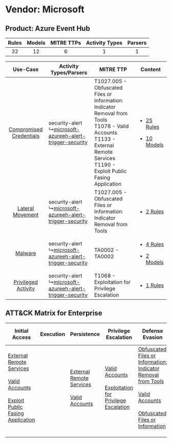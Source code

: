 Vendor: Microsoft
=================
Product: Azure Event Hub
------------------------
| Rules | Models | MITRE TTPs | Activity Types | Parsers |
|:-----:|:------:|:----------:|:--------------:|:-------:|
|  32   |   12   |     6      |       1        |    1    |

|    Use-Case    | Activity Types/Parsers    | MITRE TTP    | Content    |
|:----:| ---- | ---- | ---- |
| [Compromised Credentials](../../../UseCases/uc_compromised_credentials.md) |  security-alert<br> ↳[microsoft-azureeh-alert-trigger-security](Ps/pC_microsoftazureehalerttriggersecurity.md)<br> | T1027.005 - Obfuscated Files or Information: Indicator Removal from Tools<br>T1078 - Valid Accounts<br>T1133 - External Remote Services<br>T1190 - Exploit Public Fasing Application<br> | [<ul><li>25 Rules</li></ul><ul><li>10 Models</li></ul>](RM/r_m_microsoft_azure_event_hub_Compromised_Credentials.md) |
|        [Lateral Movement](../../../UseCases/uc_lateral_movement.md)        |  security-alert<br> ↳[microsoft-azureeh-alert-trigger-security](Ps/pC_microsoftazureehalerttriggersecurity.md)<br> | T1027.005 - Obfuscated Files or Information: Indicator Removal from Tools<br>    | [<ul><li>2 Rules</li></ul>](RM/r_m_microsoft_azure_event_hub_Lateral_Movement.md)    |
|    [Malware](../../../UseCases/uc_malware.md)    |  security-alert<br> ↳[microsoft-azureeh-alert-trigger-security](Ps/pC_microsoftazureehalerttriggersecurity.md)<br> | TA0002 - TA0002<br>    | [<ul><li>4 Rules</li></ul><ul><li>2 Models</li></ul>](RM/r_m_microsoft_azure_event_hub_Malware.md)    |
|     [Privileged Activity](../../../UseCases/uc_privileged_activity.md)     |  security-alert<br> ↳[microsoft-azureeh-alert-trigger-security](Ps/pC_microsoftazureehalerttriggersecurity.md)<br> | T1068 - Exploitation for Privilege Escalation<br>    | [<ul><li>1 Rules</li></ul>](RM/r_m_microsoft_azure_event_hub_Privileged_Activity.md)    |

ATT&CK Matrix for Enterprise
----------------------------
| Initial Access                                                                                                                                                                                                                         | Execution | Persistence                                                                                                                                      | Privilege Escalation                                                                                                                                          | Defense Evasion                                                                                                                                                                                                                                                               | Credential Access | Discovery | Lateral Movement | Collection | Command and Control | Exfiltration | Impact |
| -------------------------------------------------------------------------------------------------------------------------------------------------------------------------------------------------------------------------------------- | --------- | ------------------------------------------------------------------------------------------------------------------------------------------------ | ------------------------------------------------------------------------------------------------------------------------------------------------------------- | ----------------------------------------------------------------------------------------------------------------------------------------------------------------------------------------------------------------------------------------------------------------------------- | ----------------- | --------- | ---------------- | ---------- | ------------------- | ------------ | ------ |
| [External Remote Services](https://attack.mitre.org/techniques/T1133)<br><br>[Valid Accounts](https://attack.mitre.org/techniques/T1078)<br><br>[Exploit Public Fasing Application](https://attack.mitre.org/techniques/T1190)<br><br> |           | [External Remote Services](https://attack.mitre.org/techniques/T1133)<br><br>[Valid Accounts](https://attack.mitre.org/techniques/T1078)<br><br> | [Valid Accounts](https://attack.mitre.org/techniques/T1078)<br><br>[Exploitation for Privilege Escalation](https://attack.mitre.org/techniques/T1068)<br><br> | [Obfuscated Files or Information: Indicator Removal from Tools](https://attack.mitre.org/techniques/T1027/005)<br><br>[Valid Accounts](https://attack.mitre.org/techniques/T1078)<br><br>[Obfuscated Files or Information](https://attack.mitre.org/techniques/T1027)<br><br> |                   |           |                  |            |                     |              |        |